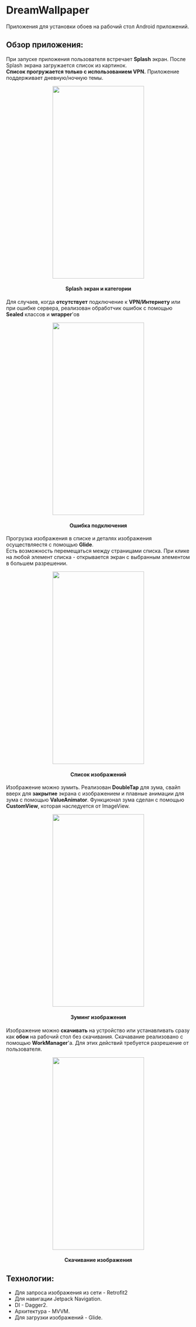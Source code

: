 # DreamWallpaper

Приложения для установки обоев на рабочий стол Android приложений.

## Обзор приложения:

При запуске приложения пользователя встречает **Splash** экран. После Splash экрана загружается список из картинок.  
**Список прогружается только с использованием VPN.**
Приложение поддерживает дневную/ночную темы.
<p align="center">
  <img src="https://github.com/IBRUTALI/DreamWallpaper/assets/96013243/a155b789-d7b0-4a9b-bc01-7a688346c78f" width="250" height="525" />
  <h4 align="center">Splash экран и категории</h4>
</p>  

Для случаев, когда **отсутствует** подключение к **VPN/Интернету** или при ошибке сервера, реализован обработчик ошибок с помощью **Sealed** классов и **wrapper**'ов
<p align="center">
  <img src="https://github.com/IBRUTALI/DreamWallpaper/assets/96013243/697dc645-768d-4e19-90e0-23c9bf964dd8" width="250" height="525" />
  <h4 align="center">Ошибка подключения</h4>
</p>

Прогрузка изображения в списке и деталях изображения осуществляестя с помощью **Glide**.  
Есть возможность перемещаться между страницами списка. При клике на любой элемент списка - открывается экран с выбранным элементом в большем разрешении.
<p align="center">
  <img src="https://github.com/IBRUTALI/DreamWallpaper/assets/96013243/9606e072-7722-4f71-a7c1-be7c7ef912a2" width="250" height="525" />
  <h4 align="center">Список изображений</h4>
</p>

Изображение можно зумить. Реализован **DoubleTap** для зума, свайп вверх для **закрытие** экрана с изображением и плавные анимации для зума с помощью **ValueAnimator**.
Функционал зума сделан с помощью **CustomView**, которая наследуется от ImageView.
<p align="center">
  <img src="https://github.com/IBRUTALI/DreamWallpaper/assets/96013243/1117066c-005a-444c-b5e4-dc4da47c82f2" width="250" height="525" />
  <h4 align="center">Зуминг изображения</h4>
</p>

Изображение можно **скачивать** на устройство или устанавливать сразу как **обои** на рабочий стол без скачивания. 
Скачавание реализовано с помощью **WorkManager**'a.
Для этих действий требуется разрешение от пользователя.
<p align="center">
  <img src="https://github.com/IBRUTALI/DreamWallpaper/assets/96013243/71b5a7ce-eb66-479e-bac3-5d1ab6267244" width="250" height="525" />
  <h4 align="center">Скачивание изображения</h4>
</p>

## Технологии:
- Для запроса изображения из сети - Retrofit2
- Для навигации Jetpack Navigation.
- DI - Dagger2.
- Архитектура - MVVM.
- Для загрузки изображений - Glide.

